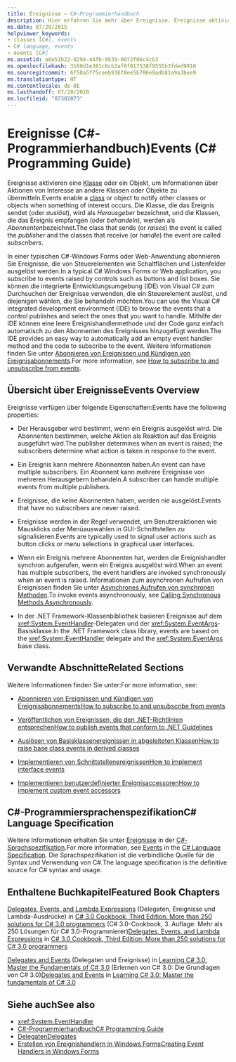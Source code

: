 ```yaml
---
title: Ereignisse – C#-Programmierhandbuch
description: Hier erfahren Sie mehr über Ereignisse. Ereignisse aktivieren eine Klasse oder ein Objekt, um Informationen über Aktionen von Interesse an andere Klassen oder Objekte zu übermitteln.
ms.date: 07/20/2015
helpviewer_keywords:
- classes [C#], events
- C# language, events
- events [C#]
ms.assetid: a8e51b22-d294-44fb-9539-0072f06c4cb3
ms.openlocfilehash: 3160d1e381c6cb3af0f017538f9555b3fded9910
ms.sourcegitcommit: 6f58a5f75ceeb936f8ee5b786e9adb81a9a3bee9
ms.translationtype: HT
ms.contentlocale: de-DE
ms.lasthandoff: 07/28/2020
ms.locfileid: "87302073"
---
```

# <a name="events-c-programming-guide"></a><span data-ttu-id="7b1d0-104">Ereignisse (C#-Programmierhandbuch)</span><span class="sxs-lookup"><span data-stu-id="7b1d0-104">Events (C# Programming Guide)</span></span>
<span data-ttu-id="7b1d0-105">Ereignisse aktivieren eine [Klasse](../../language-reference/keywords/class.md) oder ein Objekt, um Informationen über Aktionen von Interesse an andere Klassen oder Objekte zu übermitteln.</span><span class="sxs-lookup"><span data-stu-id="7b1d0-105">Events enable a [class](../../language-reference/keywords/class.md) or object to notify other classes or objects when something of interest occurs.</span></span> <span data-ttu-id="7b1d0-106">Die Klasse, die das Ereignis sendet (oder *auslöst*), wird als *Herausgeber* bezeichnet, und die Klassen, die das Ereignis empfangen (oder *behandeln*), werden als *Abonnenten*bezeichnet.</span><span class="sxs-lookup"><span data-stu-id="7b1d0-106">The class that sends (or *raises*) the event is called the *publisher* and the classes that receive (or *handle*) the event are called *subscribers*.</span></span>  
  
<span data-ttu-id="7b1d0-107">In einer typischen C#-Windows Forms oder Web-Anwendung abonnieren Sie Ereignisse, die von Steuerelementen wie Schaltflächen und Listenfelder ausgelöst werden.</span><span class="sxs-lookup"><span data-stu-id="7b1d0-107">In a typical C# Windows Forms or Web application, you subscribe to events raised by controls such as buttons and list boxes.</span></span> <span data-ttu-id="7b1d0-108">Sie können die integrierte Entwicklungsumgebung (IDE) von Visual C# zum Durchsuchen der Ereignisse verwenden, die ein Steuerelement auslöst, und diejenigen wählen, die Sie behandeln möchten.</span><span class="sxs-lookup"><span data-stu-id="7b1d0-108">You can use the Visual C# integrated development environment (IDE) to browse the events that a control publishes and select the ones that you want to handle.</span></span> <span data-ttu-id="7b1d0-109">Mithilfe der IDE können eine leere Ereignishandlermethode und der Code ganz einfach automatisch zu den Abonnenten des Ereignisses hinzugefügt werden.</span><span class="sxs-lookup"><span data-stu-id="7b1d0-109">The IDE provides an easy way to automatically add an empty event handler method and the code to subscribe to the event.</span></span> <span data-ttu-id="7b1d0-110">Weitere Informationen finden Sie unter [Abonnieren von Ereignissen und Kündigen von Ereignisabonnements](./how-to-subscribe-to-and-unsubscribe-from-events.md).</span><span class="sxs-lookup"><span data-stu-id="7b1d0-110">For more information, see [How to subscribe to and unsubscribe from events](./how-to-subscribe-to-and-unsubscribe-from-events.md).</span></span>
  
## <a name="events-overview"></a><span data-ttu-id="7b1d0-111">Übersicht über Ereignisse</span><span class="sxs-lookup"><span data-stu-id="7b1d0-111">Events Overview</span></span>  
 <span data-ttu-id="7b1d0-112">Ereignisse verfügen über folgende Eigenschaften:</span><span class="sxs-lookup"><span data-stu-id="7b1d0-112">Events have the following properties:</span></span>  
  
- <span data-ttu-id="7b1d0-113">Der Herausgeber wird bestimmt, wenn ein Ereignis ausgelöst wird. Die Abonnenten bestimmen, welche Aktion als Reaktion auf das Ereignis ausgeführt wird.</span><span class="sxs-lookup"><span data-stu-id="7b1d0-113">The publisher determines when an event is raised; the subscribers determine what action is taken in response to the event.</span></span>  
  
- <span data-ttu-id="7b1d0-114">Ein Ereignis kann mehrere Abonnenten haben.</span><span class="sxs-lookup"><span data-stu-id="7b1d0-114">An event can have multiple subscribers.</span></span> <span data-ttu-id="7b1d0-115">Ein Abonnent kann mehrere Ereignisse von mehreren Herausgebern behandeln.</span><span class="sxs-lookup"><span data-stu-id="7b1d0-115">A subscriber can handle multiple events from multiple publishers.</span></span>  
  
- <span data-ttu-id="7b1d0-116">Ereignisse, die keine Abonnenten haben, werden nie ausgelöst.</span><span class="sxs-lookup"><span data-stu-id="7b1d0-116">Events that have no subscribers are never raised.</span></span>  
  
- <span data-ttu-id="7b1d0-117">Ereignisse werden in der Regel verwendet, um Benutzeraktionen wie Mausklicks oder Menüauswahlen in GUI-Schnittstellen zu signalisieren.</span><span class="sxs-lookup"><span data-stu-id="7b1d0-117">Events are typically used to signal user actions such as button clicks or menu selections in graphical user interfaces.</span></span>  
  
- <span data-ttu-id="7b1d0-118">Wenn ein Ereignis mehrere Abonnenten hat, werden die Ereignishandler synchron aufgerufen, wenn ein Ereignis ausgelöst wird.</span><span class="sxs-lookup"><span data-stu-id="7b1d0-118">When an event has multiple subscribers, the event handlers are invoked synchronously when an event is raised.</span></span> <span data-ttu-id="7b1d0-119">Informationen zum asynchronen Aufrufen von Ereignissen finden Sie unter [Asynchrones Aufrufen von synchronen Methoden](../../../standard/asynchronous-programming-patterns/calling-synchronous-methods-asynchronously.md).</span><span class="sxs-lookup"><span data-stu-id="7b1d0-119">To invoke events asynchronously, see [Calling Synchronous Methods Asynchronously](../../../standard/asynchronous-programming-patterns/calling-synchronous-methods-asynchronously.md).</span></span>  
  
- <span data-ttu-id="7b1d0-120">In der .NET Framework-Klassenbibliothek basieren Ereignisse auf dem <xref:System.EventHandler>-Delegaten und der <xref:System.EventArgs>-Basisklasse.</span><span class="sxs-lookup"><span data-stu-id="7b1d0-120">In the .NET Framework class library, events are based on the <xref:System.EventHandler> delegate and the <xref:System.EventArgs> base class.</span></span>  
  
## <a name="related-sections"></a><span data-ttu-id="7b1d0-121">Verwandte Abschnitte</span><span class="sxs-lookup"><span data-stu-id="7b1d0-121">Related Sections</span></span>  
 <span data-ttu-id="7b1d0-122">Weitere Informationen finden Sie unter:</span><span class="sxs-lookup"><span data-stu-id="7b1d0-122">For more information, see:</span></span>  
  
- [<span data-ttu-id="7b1d0-123">Abonnieren von Ereignissen und Kündigen von Ereignisabonnements</span><span class="sxs-lookup"><span data-stu-id="7b1d0-123">How to subscribe to and unsubscribe from events</span></span>](./how-to-subscribe-to-and-unsubscribe-from-events.md)

- [<span data-ttu-id="7b1d0-124">Veröffentlichen von Ereignissen, die den .NET-Richtlinien entsprechen</span><span class="sxs-lookup"><span data-stu-id="7b1d0-124">How to publish events that conform to .NET Guidelines</span></span>](./how-to-publish-events-that-conform-to-net-framework-guidelines.md)

- [<span data-ttu-id="7b1d0-125">Auslösen von Basisklassenereignissen in abgeleiteten Klassen</span><span class="sxs-lookup"><span data-stu-id="7b1d0-125">How to raise base class events in derived classes</span></span>](./how-to-raise-base-class-events-in-derived-classes.md)

- [<span data-ttu-id="7b1d0-126">Implementieren von Schnittstellenereignissen</span><span class="sxs-lookup"><span data-stu-id="7b1d0-126">How to implement interface events</span></span>](./how-to-implement-interface-events.md)

- [<span data-ttu-id="7b1d0-127">Implementieren benutzerdefinierter Ereignisaccessoren</span><span class="sxs-lookup"><span data-stu-id="7b1d0-127">How to implement custom event accessors</span></span>](./how-to-implement-custom-event-accessors.md)

## <a name="c-language-specification"></a><span data-ttu-id="7b1d0-128">C#-Programmiersprachenspezifikation</span><span class="sxs-lookup"><span data-stu-id="7b1d0-128">C# Language Specification</span></span>  

<span data-ttu-id="7b1d0-129">Weitere Informationen erhalten Sie unter [Ereignisse](~/_csharplang/spec/classes.md#events) in der [C#-Sprachspezifikation](/dotnet/csharp/language-reference/language-specification/introduction).</span><span class="sxs-lookup"><span data-stu-id="7b1d0-129">For more information, see [Events](~/_csharplang/spec/classes.md#events) in the [C# Language Specification](/dotnet/csharp/language-reference/language-specification/introduction).</span></span> <span data-ttu-id="7b1d0-130">Die Sprachspezifikation ist die verbindliche Quelle für die Syntax und Verwendung von C#.</span><span class="sxs-lookup"><span data-stu-id="7b1d0-130">The language specification is the definitive source for C# syntax and usage.</span></span>
  
## <a name="featured-book-chapters"></a><span data-ttu-id="7b1d0-131">Enthaltene Buchkapitel</span><span class="sxs-lookup"><span data-stu-id="7b1d0-131">Featured Book Chapters</span></span>  
 <span data-ttu-id="7b1d0-132">[Delegates, Events, and Lambda Expressions](https://docs.microsoft.com/previous-versions/visualstudio/visual-studio-2008/ff518994%28v=orm.10%29) (Delegaten, Ereignisse und Lambda-Ausdrücke) in [C# 3.0 Cookbook, Third Edition: More than 250 solutions for C# 3.0 programmers](https://docs.microsoft.com/previous-versions/visualstudio/visual-studio-2008/ff518995%28v=orm.10%29) (C# 3.0-Cookbook, 3. Auflage: Mehr als 250 Lösungen für C# 3.0-Programmierer)</span><span class="sxs-lookup"><span data-stu-id="7b1d0-132">[Delegates, Events, and Lambda Expressions](https://docs.microsoft.com/previous-versions/visualstudio/visual-studio-2008/ff518994%28v=orm.10%29) in [C# 3.0 Cookbook, Third Edition: More than 250 solutions for C# 3.0 programmers](https://docs.microsoft.com/previous-versions/visualstudio/visual-studio-2008/ff518995%28v=orm.10%29)</span></span>  
  
 <span data-ttu-id="7b1d0-133">[Delegates and Events](https://docs.microsoft.com/previous-versions/visualstudio/visual-studio-2008/ff652490%28v=orm.10%29) (Delegaten und Ereignisse) in [Learning C# 3.0: Master the Fundamentals of C# 3.0](https://docs.microsoft.com/previous-versions/visualstudio/visual-studio-2008/ff652493%28v=orm.10%29) (Erlernen von C# 3.0: Die Grundlagen von C# 3.0)</span><span class="sxs-lookup"><span data-stu-id="7b1d0-133">[Delegates and Events](https://docs.microsoft.com/previous-versions/visualstudio/visual-studio-2008/ff652490%28v=orm.10%29) in [Learning C# 3.0: Master the fundamentals of C# 3.0](https://docs.microsoft.com/previous-versions/visualstudio/visual-studio-2008/ff652493%28v=orm.10%29)</span></span>  
  
## <a name="see-also"></a><span data-ttu-id="7b1d0-134">Siehe auch</span><span class="sxs-lookup"><span data-stu-id="7b1d0-134">See also</span></span>

- <xref:System.EventHandler>
- [<span data-ttu-id="7b1d0-135">C#-Programmierhandbuch</span><span class="sxs-lookup"><span data-stu-id="7b1d0-135">C# Programming Guide</span></span>](../index.md)
- [<span data-ttu-id="7b1d0-136">Delegaten</span><span class="sxs-lookup"><span data-stu-id="7b1d0-136">Delegates</span></span>](../delegates/index.md)
- [<span data-ttu-id="7b1d0-137">Erstellen von Ereignishandlern in Windows Forms</span><span class="sxs-lookup"><span data-stu-id="7b1d0-137">Creating Event Handlers in Windows Forms</span></span>](../../../framework/winforms/creating-event-handlers-in-windows-forms.md)
